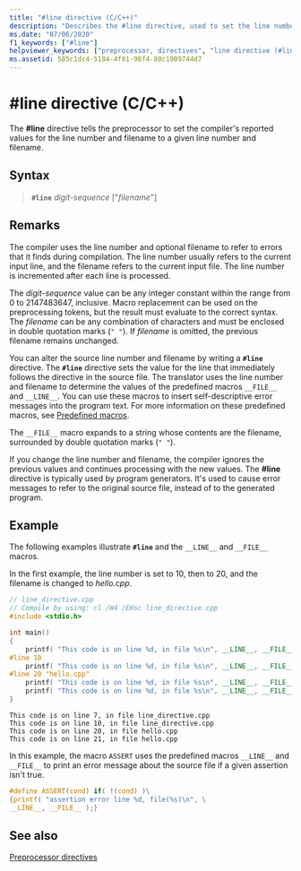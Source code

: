 ```yaml
---
title: "#line directive (C/C++)"
description: "Describes the #line directive, used to set the line number and file name reported by preprocessor macros."
ms.date: "07/06/2020"
f1_keywords: ["#line"]
helpviewer_keywords: ["preprocessor, directives", "line directive (#line)", "#line directive"]
ms.assetid: 585c1dc4-5184-4f01-98f4-80c1909744d7
---
```

# #line directive (C/C++)

The **#line** directive tells the preprocessor to set the compiler's reported values for the line number and filename to a given line number and filename.

## Syntax

> **`#line`** *digit-sequence* ["*filename*"]

## Remarks

The compiler uses the line number and optional filename to refer to errors that it finds during compilation. The line number usually refers to the current input line, and the filename refers to the current input file. The line number is incremented after each line is processed.

The *digit-sequence* value can be any integer constant within the range from 0 to 2147483647, inclusive. Macro replacement can be used on the preprocessing tokens, but the result must evaluate to the correct syntax. The *filename* can be any combination of characters and must be enclosed in double quotation marks (`" "`). If *filename* is omitted, the previous filename remains unchanged.

You can alter the source line number and filename by writing a **`#line`** directive. The **`#line`** directive sets the value for the line that immediately follows the directive in the source file. The translator uses the line number and filename to determine the values of the predefined macros `__FILE__` and `__LINE__`. You can use these macros to insert self-descriptive error messages into the program text. For more information on these predefined macros, see [Predefined macros](../preprocessor/predefined-macros.md).

The `__FILE__` macro expands to a string whose contents are the filename, surrounded by double quotation marks (`" "`).

If you change the line number and filename, the compiler ignores the previous values and continues processing with the new values. The **#line** directive is typically used by program generators. It's used to cause error messages to refer to the original source file, instead of to the generated program.

## Example

The following examples illustrate **`#line`** and the `__LINE__` and `__FILE__` macros.

In the first example, the line number is set to 10, then to 20, and the filename is changed to *hello.cpp*.

```cpp
// line_directive.cpp
// Compile by using: cl /W4 /EHsc line_directive.cpp
#include <stdio.h>

int main()
{
    printf( "This code is on line %d, in file %s\n", __LINE__, __FILE__ );
#line 10
    printf( "This code is on line %d, in file %s\n", __LINE__, __FILE__ );
#line 20 "hello.cpp"
    printf( "This code is on line %d, in file %s\n", __LINE__, __FILE__ );
    printf( "This code is on line %d, in file %s\n", __LINE__, __FILE__ );
}
```

```Output
This code is on line 7, in file line_directive.cpp
This code is on line 10, in file line_directive.cpp
This code is on line 20, in file hello.cpp
This code is on line 21, in file hello.cpp
```

In this example, the macro `ASSERT` uses the predefined macros `__LINE__` and `__FILE__` to print an error message about the source file if a given assertion isn't true.

```C
#define ASSERT(cond) if( !(cond) )\
{printf( "assertion error line %d, file(%s)\n", \
__LINE__, __FILE__ );}
```

## See also

[Preprocessor directives](../preprocessor/preprocessor-directives.md)
